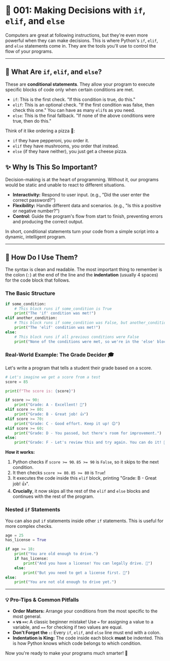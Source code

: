 # 🚦 001: Making Decisions with `if`, `elif`, and `else`

Computers are great at following instructions, but they're even more powerful when they can make decisions. This is where Python's `if`, `elif`, and `else` statements come in. They are the tools you'll use to control the flow of your programs.

---

## 🤔 What Are `if`, `elif`, and `else`?

These are **conditional statements**. They allow your program to execute specific blocks of code only when certain conditions are met.

*   `if`: This is the first check. "If this condition is true, do this."
*   `elif`: This is an optional check. "If the first condition was false, then check this one." You can have as many `elif`s as you need.
*   `else`: This is the final fallback. "If none of the above conditions were true, then do this."

Think of it like ordering a pizza 🍕:
*   `if` they have pepperoni, you order it.
*   `elif` they have mushrooms, you order that instead.
*   `else` (if they have neither), you just get a cheese pizza.

## ✨ Why Is This So Important?

Decision-making is at the heart of programming. Without it, our programs would be static and unable to react to different situations.

*   **Interactivity:** Respond to user input. (e.g., "Did the user enter the correct password?")
*   **Flexibility:** Handle different data and scenarios. (e.g., "Is this a positive or negative number?")
*   **Control:** Guide the program's flow from start to finish, preventing errors and producing the correct output.

In short, conditional statements turn your code from a simple script into a dynamic, intelligent program.

---

## 🚀 How Do I Use Them?

The syntax is clean and readable. The most important thing to remember is the colon (`:`) at the end of the line and the **indentation** (usually 4 spaces) for the code block that follows.

### The Basic Structure

```python
if some_condition:
    # This block runs if some_condition is True
    print("The 'if' condition was met!")
elif another_condition:
    # This block runs if some_condition was False, but another_condition is True
    print("The 'elif' condition was met!")
else:
    # This block runs if all previous conditions were False
    print("None of the conditions were met, so we're in the 'else' block.")
```

### Real-World Example: The Grade Decider 🎓

Let's write a program that tells a student their grade based on a score.

```python
# Let's imagine we get a score from a test
score = 85

print(f"The score is: {score}")

if score >= 90:
    print("Grade: A - Excellent! 🎉")
elif score >= 80:
    print("Grade: B - Great job! 👍")
elif score >= 70:
    print("Grade: C - Good effort. Keep it up! 😊")
elif score >= 60:
    print("Grade: D - You passed, but there's room for improvement.")
else:
    print("Grade: F - Let's review this and try again. You can do it! 💪")

```

**How it works:**
1.  Python checks if `score >= 90`. `85 >= 90` is `False`, so it skips to the next condition.
2.  It then checks `score >= 80`. `85 >= 80` is `True`!
3.  It executes the code inside this `elif` block, printing "Grade: B - Great job! 👍".
4.  **Crucially**, it now skips all the rest of the `elif` and `else` blocks and continues with the rest of the program.

### Nested `if` Statements

You can also put `if` statements inside other `if` statements. This is useful for more complex checks.

```python
age = 25
has_license = True

if age >= 18:
    print("You are old enough to drive.")
    if has_license:
        print("And you have a license! You can legally drive. 🚗")
    else:
        print("But you need to get a license first. 📝")
else:
    print("You are not old enough to drive yet.")

```

---

### 💡 Pro-Tips & Common Pitfalls

*   **Order Matters:** Arrange your conditions from the most specific to the most general.
*   **`=` vs `==`:** A classic beginner mistake! Use `=` for assigning a value to a variable, and `==` for checking if two values are equal.
*   **Don't Forget the `:`:** Every `if`, `elif`, and `else` line must end with a colon.
*   **Indentation is King:** The code inside each block **must** be indented. This is how Python knows which code belongs to which condition.

Now you're ready to make your programs much smarter! 🧠
